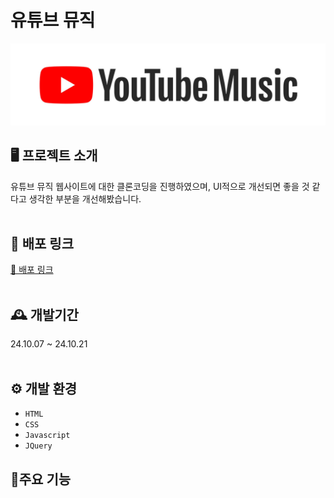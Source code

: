 # 유튜브 뮤직
![스크린샷 2024-01-06 오후 6 14 56](https://github.com/Jonggu-code/Portfolio_youtube/blob/main/img/readme/youtube_Music_logo(patch).png)


## 🖥️ 프로젝트 소개
유튜브 뮤직 웹사이트에 대한 클론코딩을 진행하였으며, UI적으로 개선되면 좋을 것 같다고 생각한 부분을 개선해봤습니다.  
<br/>

## 🔗 배포 링크
[🔗 배포 링크](https://jonggu-code.github.io/Portfolio_youtube/246.%ED%8F%AC%ED%8A%B8%ED%8F%B4%EB%A6%AC%EC%98%A41(%EC%9C%A0%ED%8A%9C%EB%B8%8C).html)
<br/>
<br/>

## 🕰️ 개발기간
24.10.07 ~ 24.10.21
<br/>
<br/>

## ⚙️ 개발 환경
- `HTML`
- `CSS`
-  `Javascript`
-  `JQuery`

## 📌주요 기능


